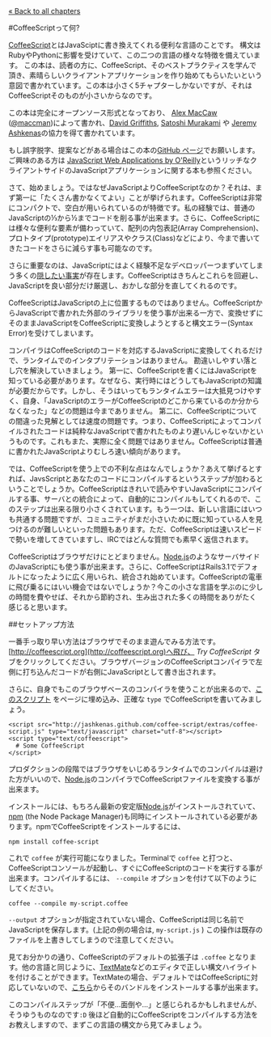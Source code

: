 <div class="back"><a href="index.html">&laquo; Back to all chapters</a></div>

#CoffeeScriptって何?

[CoffeeScript](http://coffeescript.org)とはJavaSciptに書き換えてくれる便利な言語のことです。 構文はRubyやPythonに影響を受けていて、この二つの言語の様々な特徴を備えています。 この本は、読者の方に、CoffeeScript、そのベストプラクティスを学んで頂き、素晴らしいクライアントアプリケーションを作り始めてもらいたいという意図で書かれています。この本は小さく5チャプターしかないですが、それはCoffeeScriptそのものが小さいからなのです。

この本は完全にオープンソース形式となっており、 [Alex MacCaw](http://alexmaccaw.co.uk) ([@maccman](http://twitter.com/maccman))によって書かれ、[David Griffiths](https://github.com/dxgriffiths), [Satoshi Murakami](http://github.com/satyr) や [Jeremy Ashkenas](https://github.com/jashkenas)の協力を得て書かれています。

もし誤字脱字、提案などがある場合はこの本の[GitHub ページ](https://github.com/arcturo/library)でお願いします。 ご興味のある方は [JavaScript Web Applications by O'Reilly](http://oreilly.com/catalog/9781449307530/)というリッチなクライアントサイドのJavaScriptアプリケーションに関する本も参照ください。

さて、始めましょう。ではなぜJavaScriptよりCoffeeScriptなのか？それは、まず第一に「たくさん書かなくてよい」ことが挙げられます。CoffeeScriptは非常にコンパクトで、空白が用いられているのが特徴です。私の経験では、普通のJavaScriptの⅓から½までコードを削る事が出来ます。さらに、CoffeeScriptには様々な便利な要素が備わっていて、配列の内包表記(Array Comprehension)、プロトタイプ(prototype)エイリアスやクラス(Class)などにより、今まで書いてきたコードをさらに減らす事も可能なのです。

さらに重要なのは、JavaScriptにはよく経験不足なデベロッパーつまずいてしまう多くの[隠したい事実](http://bonsaiden.github.com/JavaScript-Garden/)が存在します。CoffeeScriptはきちんとこれらを回避し、JavaScriptを良い部分だけ厳選し、おかしな部分を直してくれるのです。

CoffeeScriptはJavaScriptの上に位置するものではありません。CoffeeScriptからJavaScriptで書かれた外部のライブラリを使う事が出来る一方で、変換せずにそのままJavaScriptをCoffeeScriptに変換しようとすると構文エラー(Syntax Error)を受けてしまいます。

コンパイラはCoffeeScriptのコードを対応するJavaScriptに変換してくれるだけで、ランタイムでのインタプリテーションはありません。 勘違いしやすい落とし穴を解決していきましょう。 第一に、CoffeeScriptを書くにはJavaScriptを知っている必要があります。なぜなら、実行時にはどうしてもJavaScriptの知識が必要だからです。しかし、そうはいってもランタイムエラーは大抵見つけやすく、自身、「JavaScriptのエラーがCoffeeScriptのどこから来ているのか分からなくなった」などの問題は今までありません。 第二に、CoffeeScriptについての間違った見解としては速度の問題です。つまり、CoffeeScriptによってコンパイルされたコードは純粋なJavaScriptで書かれたものより遅いんじゃないかというものです。これもまた、実際に全く問題ではありません。CoffeeScriptは普通に書かれたJavaScriptよりむしろ速い傾向があります。

では、CoffeeScriptを使う上での不利な点はなんでしょうか？あえて挙げるとすれば、JavsScriptとあなたのコードにコンパイルするというステップが加わるということでしょうか。CoffeeScriptはきれいで読みやすいJavaScriptにコンパイルする事、サーバとの統合によって、自動的にコンパイルもしてくれるので、このステップは出来る限り小さくされています。もう一つは、新しい言語にはいつも共通する問題ですが、コミュニティがまだ小さいために既に知っている人を見つけるのが難しいといった問題もあります。ただ、CoffeeScriptは速いスピードで勢いを増してきていますし、IRCではどんな質問でも素早く返信されます。

CoffeeScriptはブラウザだけにとどまりません。[Node.js](http://nodejs.org/)のようなサーバサイドのJavaScriptにも使う事が出来ます。さらに、CoffeeScriptはRails3.1でデフォルトになったように広く用いられ、統合され始めています。CoffeeScriptの電車に飛び乗るにはいい機会ではないでしょうか？今この小さな言語を学ぶのに少しの時間を費やせば、それから節約され、生み出された多くの時間をありがたく感じると思います。

##セットアップ方法

一番手っ取り早い方法はブラウザでそのまま遊んでみる方法です。[http://coffeescript.org](http://coffeescript.org)へ飛び、 <em>Try CoffeeScript</em> タブをクリックしてください。ブラウザバージョンのCoffeeScriptコンパイラで左側に打ち込んだコードが右側にJavaScriptとして書き出されます。

さらに、自身でもこのブラウザベースのコンパイラを使うことが出来るので、[このスクリプト](http://jashkenas.github.com/coffee-script/extras/coffee-script.js) をページに埋め込み、正確な `type` でCoffeeScriptを書いてみましょう。

    <script src="http://jashkenas.github.com/coffee-script/extras/coffee-script.js" type="text/javascript" charset="utf-8"></script>
    <script type="text/coffeescript">
      # Some CoffeeScript
    </script>
    
プロダクションの段階ではブラウザをいじめるランタイムでのコンパイルは避けた方がいいので、[Node.js](http://nodejs.org)のコンパイラでCoffeeScriptファイルを変換する事が出来ます。

インストールには、もちろん最新の安定版[Node.js](http://nodejs.org)がインストールされていて、[npm](http://npmjs.org/) (the Node Package Manager)も同時にインストールされている必要があります。npmでCoffeeScriptをインストールするには、

    npm install coffee-script
    
これで `coffee` が実行可能になりました。Terminalで `coffee` と打つと、CoffeeScriptコンソールが起動し、すぐにCoffeeScriptのコードを実行する事が出来ます。コンパイルするには、 `--compile` オプションを付けて以下のようにしてください。

    coffee --compile my-script.coffee
    
`--output` オプションが指定されていない場合、CoffeeScriptは同じ名前でJavaScriptを保存します。(上記の例の場合は,  `my-script.js` ) この操作は既存のファイルを上書きしてしまうので注意してください。

見てお分かりの通り、CoffeeScriptのデフォルトの拡張子は <code>.coffee</code> となります。他の言語と同じように、[TextMate](http://macromates.com/)などのエディタで正しい構文ハイライトを付けることができます。TextMateの場合、デフォルトではCoffeeScriptに対応していないので、[こちら](https://github.com/jashkenas/coffee-script-tmbundle)からそのバンドルをインストールする事が出来ます。

このコンパイルステップが「不便…面倒や…」と感じられるかもしれませんが、そうゆうものなのです`:D` 後ほど自動的にCoffeeScriptをコンパイルする方法をお教えしますので、まずこの言語の構文から見てみましょう。
